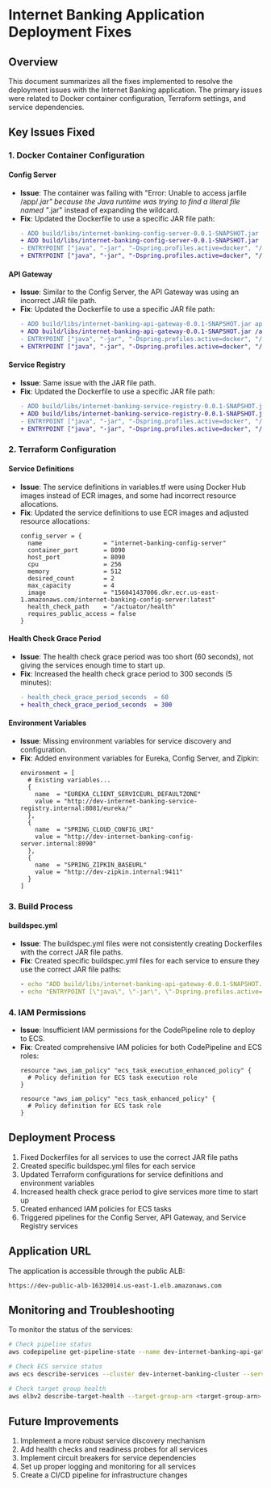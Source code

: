 # Internet Banking Application Deployment Fixes

## Overview

This document summarizes all the fixes implemented to resolve the deployment issues with the Internet Banking application. The primary issues were related to Docker container configuration, Terraform settings, and service dependencies.

## Key Issues Fixed

### 1. Docker Container Configuration

#### Config Server
- **Issue**: The container was failing with "Error: Unable to access jarfile /app/*.jar" because the Java runtime was trying to find a literal file named "*.jar" instead of expanding the wildcard.
- **Fix**: Updated the Dockerfile to use a specific JAR file path:
  ```diff
  - ADD build/libs/internet-banking-config-server-0.0.1-SNAPSHOT.jar app.jar
  + ADD build/libs/internet-banking-config-server-0.0.1-SNAPSHOT.jar /app/app.jar
  - ENTRYPOINT ["java", "-jar", "-Dspring.profiles.active=docker", "/app.jar"]
  + ENTRYPOINT ["java", "-jar", "-Dspring.profiles.active=docker", "/app/app.jar"]
  ```

#### API Gateway
- **Issue**: Similar to the Config Server, the API Gateway was using an incorrect JAR file path.
- **Fix**: Updated the Dockerfile to use a specific JAR file path:
  ```diff
  - ADD build/libs/internet-banking-api-gateway-0.0.1-SNAPSHOT.jar app.jar
  + ADD build/libs/internet-banking-api-gateway-0.0.1-SNAPSHOT.jar /app/app.jar
  - ENTRYPOINT ["java", "-jar", "-Dspring.profiles.active=docker", "/app.jar"]
  + ENTRYPOINT ["java", "-jar", "-Dspring.profiles.active=docker", "/app/app.jar"]
  ```

#### Service Registry
- **Issue**: Same issue with the JAR file path.
- **Fix**: Updated the Dockerfile to use a specific JAR file path:
  ```diff
  - ADD build/libs/internet-banking-service-registry-0.0.1-SNAPSHOT.jar app.jar
  + ADD build/libs/internet-banking-service-registry-0.0.1-SNAPSHOT.jar /app/app.jar
  - ENTRYPOINT ["java", "-jar", "-Dspring.profiles.active=docker", "/app.jar"]
  + ENTRYPOINT ["java", "-jar", "-Dspring.profiles.active=docker", "/app/app.jar"]
  ```

### 2. Terraform Configuration

#### Service Definitions
- **Issue**: The service definitions in variables.tf were using Docker Hub images instead of ECR images, and some had incorrect resource allocations.
- **Fix**: Updated the service definitions to use ECR images and adjusted resource allocations:
  ```hcl
  config_server = {
    name                 = "internet-banking-config-server"
    container_port       = 8090
    host_port            = 8090
    cpu                  = 256
    memory               = 512
    desired_count        = 2
    max_capacity         = 4
    image                = "156041437006.dkr.ecr.us-east-1.amazonaws.com/internet-banking-config-server:latest"
    health_check_path    = "/actuator/health"
    requires_public_access = false
  }
  ```

#### Health Check Grace Period
- **Issue**: The health check grace period was too short (60 seconds), not giving the services enough time to start up.
- **Fix**: Increased the health check grace period to 300 seconds (5 minutes):
  ```diff
  - health_check_grace_period_seconds  = 60
  + health_check_grace_period_seconds  = 300
  ```

#### Environment Variables
- **Issue**: Missing environment variables for service discovery and configuration.
- **Fix**: Added environment variables for Eureka, Config Server, and Zipkin:
  ```hcl
  environment = [
    # Existing variables...
    {
      name  = "EUREKA_CLIENT_SERVICEURL_DEFAULTZONE"
      value = "http://dev-internet-banking-service-registry.internal:8081/eureka/"
    },
    {
      name  = "SPRING_CLOUD_CONFIG_URI"
      value = "http://dev-internet-banking-config-server.internal:8090"
    },
    {
      name  = "SPRING_ZIPKIN_BASEURL"
      value = "http://dev-zipkin.internal:9411"
    }
  ]
  ```

### 3. Build Process

#### buildspec.yml
- **Issue**: The buildspec.yml files were not consistently creating Dockerfiles with the correct JAR file paths.
- **Fix**: Created specific buildspec.yml files for each service to ensure they use the correct JAR file paths:
  ```yaml
  - echo "ADD build/libs/internet-banking-api-gateway-0.0.1-SNAPSHOT.jar /app/app.jar" >> Dockerfile
  - echo "ENTRYPOINT [\"java\", \"-jar\", \"-Dspring.profiles.active=docker\", \"/app/app.jar\"]" >> Dockerfile
  ```

### 4. IAM Permissions

- **Issue**: Insufficient IAM permissions for the CodePipeline role to deploy to ECS.
- **Fix**: Created comprehensive IAM policies for both CodePipeline and ECS roles:
  ```hcl
  resource "aws_iam_policy" "ecs_task_execution_enhanced_policy" {
    # Policy definition for ECS task execution role
  }
  
  resource "aws_iam_policy" "ecs_task_enhanced_policy" {
    # Policy definition for ECS task role
  }
  ```

## Deployment Process

1. Fixed Dockerfiles for all services to use the correct JAR file paths
2. Created specific buildspec.yml files for each service
3. Updated Terraform configurations for service definitions and environment variables
4. Increased health check grace period to give services more time to start up
5. Created enhanced IAM policies for ECS tasks
6. Triggered pipelines for the Config Server, API Gateway, and Service Registry services

## Application URL

The application is accessible through the public ALB:
```
https://dev-public-alb-16320014.us-east-1.elb.amazonaws.com
```

## Monitoring and Troubleshooting

To monitor the status of the services:
```bash
# Check pipeline status
aws codepipeline get-pipeline-state --name dev-internet-banking-api-gateway-pipeline --region us-east-1

# Check ECS service status
aws ecs describe-services --cluster dev-internet-banking-cluster --services dev-internet-banking-api-gateway --region us-east-1

# Check target group health
aws elbv2 describe-target-health --target-group-arn <target-group-arn> --region us-east-1
```

## Future Improvements

1. Implement a more robust service discovery mechanism
2. Add health checks and readiness probes for all services
3. Implement circuit breakers for service dependencies
4. Set up proper logging and monitoring for all services
5. Create a CI/CD pipeline for infrastructure changes

